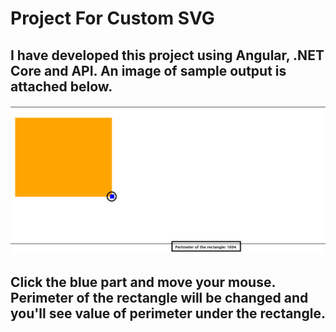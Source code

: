 # Project For Custom SVG

## I have developed this project using Angular, .NET Core and API. An image of sample output is attached below.

![alt text](https://github.com/saurov2752/ProjectForSVG/blob/main/svgSampleImg2.png?raw=true)

## Click the blue part and move your mouse. Perimeter of the rectangle will be changed and you'll see value of perimeter under the rectangle. 
